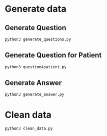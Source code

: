 # Generate data
## Generate Question
```bash
python3 generate_questions.py
```

## Generate Question for Patient
```bash
python3 question4patient.py
```

## Generate Answer
```bash
python3 generate_answer.py
```

# Clean data
```bash
python3 clean_data.py
```


